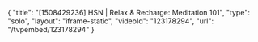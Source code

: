 {
    "title": "[1508429236] HSN | Relax & Recharge: Meditation 101",
    "type": "solo",
    "layout": "iframe-static",
    "videoId": "123178294",
    "url": "\/tvpembed\/123178294"
}